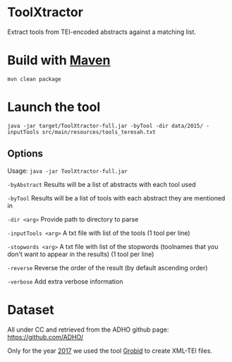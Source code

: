 # ToolXtractor
Extract tools from TEI-encoded abstracts against a matching list.

# Build with [Maven](https://maven.apache.org/)
```mvn clean package```

# Launch the tool
```java -jar target/ToolXtractor-full.jar -byTool -dir data/2015/ -inputTools src/main/resources/tools_teresah.txt```

## Options
Usage: ```java -jar ToolXtractor-full.jar```

 ```-byAbstract```
 Results will be a list of abstracts with each tool used
 
 ```-byTool```
 Results will be a list of tools with each abstract they are mentioned in
 
 ```-dir <arg>```
 Provide path to directory to parse
 
 ```-inputTools <arg>```
 A txt file with list of the tools (1 tool per line)
 
 ```-stopwords <arg>```
 A txt file with list of the stopwords (toolnames that you don't want to appear in the results) (1 tool per line)
 
 ```-reverse```
 Reverse the order of the result (by default ascending order)
 
 ```-verbose```
 Add extra verbose information

# Dataset
All under CC and retrieved from the ADHO github page: https://github.com/ADHO/

Only for the year [2017](https://github.com/ADHO/dh2017) we used the tool [Grobid](https://github.com/kermitt2/grobid/) to create XML-TEI files.